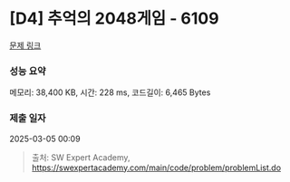 # [D4] 추억의 2048게임 - 6109 

[문제 링크](https://swexpertacademy.com/main/code/problem/problemDetail.do?contestProbId=AWbrg9uabZsDFAWQ) 

### 성능 요약

메모리: 38,400 KB, 시간: 228 ms, 코드길이: 6,465 Bytes

### 제출 일자

2025-03-05 00:09



> 출처: SW Expert Academy, https://swexpertacademy.com/main/code/problem/problemList.do